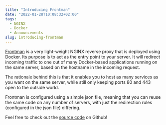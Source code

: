 ```yaml
---
title: "Introducing Frontman"
date: "2022-01-28T10:08:32+02:00"
tags:
  - NGINX
  - Docker
  - Announcements
slug: introducing-frontman
---
```


[Frontman](https://github.com/DeviesDevelopment/frontman) is a very light-weight NGINX reverse proxy that is deployed using Docker. Its purpose is to act as the entry point to your server. It will redirect incoming traffic to one out of many Docker-based applications running on the same server, based on the hostname in the incoming request. 

The rationale behind this is that it enables you to host as many services as you want on the same server, while still only keeping ports 80 and 443 open to the outside world.

Frontman is configured using a simple json file, meaning that you can reuse the same code on any number of servers, with just the redirection rules (configured in the json file) differing.

Feel free to check out the [source code](https://github.com/DeviesDevelopment/frontman) on Github!
